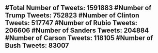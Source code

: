 #Total Number of Tweets: 1591883 
#Number of Trump Tweets: 752823
#Number of Clinton Tweets: 517747
#Number of Rubio Tweets: 206606
#Number of Sanders Tweets: 204884
#Number of Carson Tweets: 118105
#Number of Bush Tweets: 83007
---
